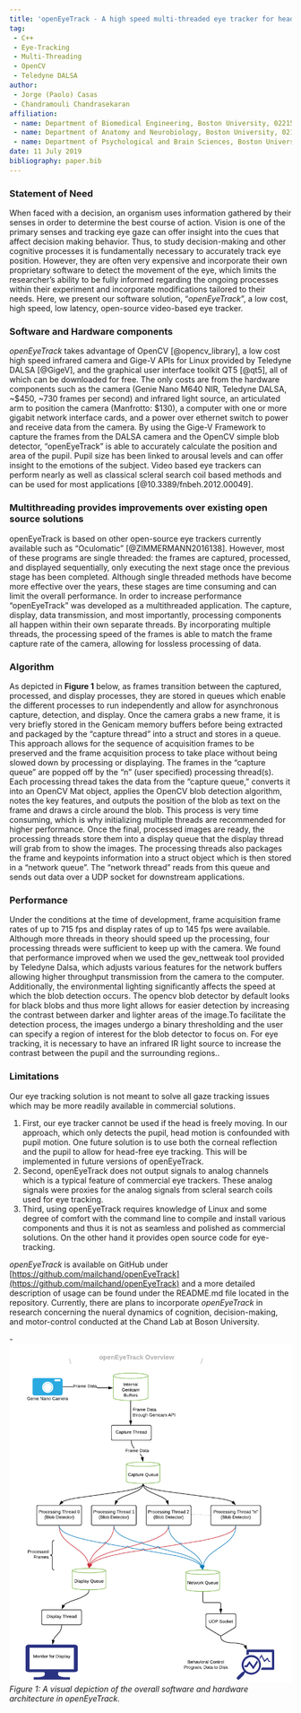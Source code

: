 ```yaml
---
title: 'openEyeTrack - A high speed multi-threaded eye tracker for head-fixed applications'
tag:
 - C++
 - Eye-Tracking
 - Multi-Threading
 - OpenCV
 - Teledyne DALSA
author:
 - Jorge (Paolo) Casas
 - Chandramouli Chandrasekaran
affiliation:
 - name: Department of Biomedical Engineering, Boston University, 02215
 - name: Department of Anatomy and Neurobiology, Boston University, 02118
 - name: Department of Psychological and Brain Sciences, Boston University, 02215
date: 11 July 2019
bibliography: paper.bib
---
```


### Statement of Need

When faced with a decision, an organism uses information gathered by their senses in order to determine the best course of action. Vision is one of the primary senses and tracking eye gaze can offer insight into the cues that affect decision making behavior. Thus, to study decision-making and other cognitive processes it is fundamentally necessary to accurately track eye position. However, they  are often very expensive and incorporate their own proprietary software to detect the movement of the eye, which limits the researcher’s ability to be fully informed regarding the ongoing processes within their experiment and incorporate modifications tailored to their needs. Here, we present our software solution, “_openEyeTrack_”, a low cost, high speed, low latency, open-source video-based eye tracker. 


### Software and Hardware components 

_openEyeTrack_ takes advantage of OpenCV [@opencv_library], a low cost high speed infrared camera and Gige-V APIs for Linux provided by Teledyne DALSA [@GigeV], and the graphical user interface toolkit QT5 [@qt5], all of which can be downloaded for free. The only costs are from the hardware components such as the camera (Genie Nano M640 NIR, Teledyne DALSA, ~$450, ~730 frames per second) and infrared light source, an articulated arm to position the camera (Manfrotto: $130), a computer with one or more gigabit network interface cards, and a power over ethernet switch to power and receive data from the camera. By using the Gige-V Framework to capture the frames from the DALSA camera and the OpenCV simple blob detector, “openEyeTrack” is able to accurately calculate the position and area of the pupil. Pupil size has been linked to arousal levels and can offer insight to the emotions of the subject. Video based eye trackers can perform nearly as well as classical scleral search coil based methods and can be used for most applications [@10.3389/fnbeh.2012.00049]. 


### Multithreading provides improvements over existing open source solutions

openEyeTrack is based on other open-source eye trackers currently available such as “Oculomatic” [@ZIMMERMANN2016138]. However, most of these programs are single threaded: the frames are captured, processed, and displayed sequentially, only executing the next stage once the previous stage has been completed. Although single threaded  methods have become more effective over the years, these stages are time consuming and can limit the overall performance. In order to increase performance “openEyeTrack” was developed as a multithreaded application. The capture, display, data transmission, and most importantly, processing components all happen within their own separate threads. By incorporating multiple threads, the processing speed of the frames is able to match the frame capture rate of the camera, allowing for lossless processing of data.


### Algorithm

As depicted in **Figure 1** below, as frames transition between the captured, processed, and display processes, they are stored in queues which enable the different processes to run independently  and allow for asynchronous capture, detection, and display. Once the camera grabs a new frame, it is very briefly stored in the Genicam memory buffers before being extracted and packaged by the “capture thread” into a struct and stores in a queue. This approach allows for the sequence of acquisition frames to be preserved and the frame acquisition process to take place without being slowed down by processing or displaying. The frames in the “capture queue” are popped off by the “n” (user specified) processing thread(s). Each processing thread takes the data from the “capture queue,” converts it into an OpenCV Mat object, applies the OpenCV blob detection algorithm, notes the key features, and outputs the position of the blob as text on the frame and  draws a circle around the blob. This process is very time consuming, which is why initializing multiple threads are recommended for higher performance. Once the final, processed images are ready, the processing threads store them into a display queue that the display thread will grab from to show the images. The processing threads also packages the frame and keypoints information into a struct object which is then stored in a “network queue”. The “network thread” reads from this queue and sends out data over a UDP socket for downstream applications.
 
### Performance 


Under the conditions at the time of development, frame acquisition frame rates of up to 715 fps and display rates of up to 145 fps were available. Although more threads in theory should speed up the processing, four processing threads were sufficient to keep up with the camera. We found that performance improved when we used the gev_nettweak tool provided by Teledyne Dalsa, which adjusts various features for the network buffers allowing higher throughput transmission from the camera to the computer. Additionally, the environmental lighting significantly affects the speed at which the blob detection occurs. The opencv blob detector by default looks for black blobs and thus more light allows for easier detection by increasing the contrast between darker and lighter areas of the image.To facilitate the detection process, the images undergo a binary thresholding and the user can specify a region of interest for the blob detector to focus on. For eye tracking, it is necessary to have an infrared IR light source to increase the contrast between the pupil and the surrounding regions.. 

### Limitations

 Our eye tracking solution is not meant to solve all gaze tracking issues which may be more readily available in commercial solutions. 


1. First, our eye tracker cannot be used if the head is freely moving. In our approach, which only detects the pupil, head motion is confounded with pupil motion. One future solution is to use both the corneal reflection and the pupil to allow for head-free eye tracking. This will be implemented in future versions of openEyeTrack.
2. Second, openEyeTrack does not output signals to analog channels which is a typical feature of commercial eye trackers. These analog signals were proxies for the analog signals from scleral search coils used for eye tracking. 
3. Third, using openEyeTrack requires knowledge of Linux and some degree of comfort with the command line to compile and install various components and thus it is not as seamless and polished as commercial solutions. On the other hand it provides open source code for eye-tracking.

_openEyeTrack_ is available on GitHub under [https://github.com/mailchand/openEyeTrack](https://github.com/mailchand/openEyeTrack) and a more detailed description of usage can be found under the README.md file located in the repository. Currently, there are plans to incorporate _openEyeTrack_ in research concerning the nueral dynamics of cognition, decision-making, and motor-control conducted at the Chand Lab at Boson University.

-![overview](openEyeTrack_Overview.png)
 *Figure 1: A visual depiction of the overall software and hardware architecture in openEyeTrack.*
